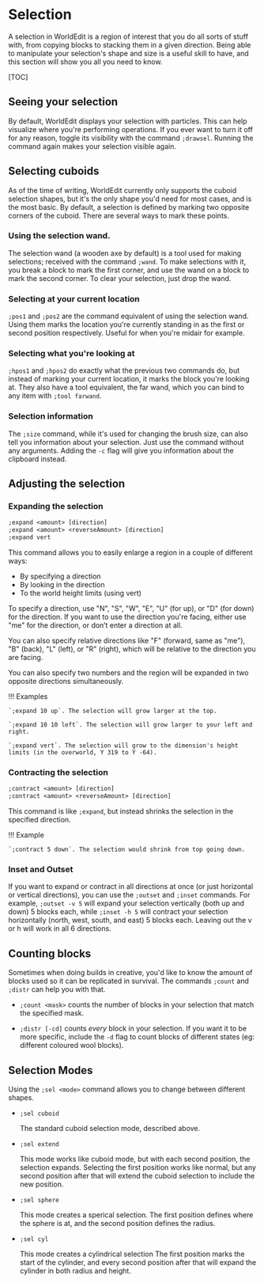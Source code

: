 # Selection

A selection in WorldEdit is a region of interest that you do all sorts of stuff with, from copying blocks to stacking them in a given direction. Being able to manipulate your selection's shape and size is a useful skill to have, and this section will show you all you need to know.

[TOC]

## Seeing your selection

By default, WorldEdit displays your selection with particles. This can help visualize where you're performing operations. If you ever want to turn it off for any reason, toggle its visibility with the command `;drawsel`. Running the command again makes your selection visible again.

## Selecting cuboids

As of the time of writing, WorldEdit currently only supports the cuboid selection shapes, but it's the only shape you'd need for most cases, and is the most basic. By default, a selection is defined by marking two opposite corners of the cuboid. There are several ways to mark these points.

### Using the selection wand.

The selection wand (a wooden axe by default) is a tool used for making selections; received with the command `;wand`. To make selections with it, you break a block to mark the first corner, and use the wand on a block to mark the second corner. To clear your selection, just drop the wand.

### Selecting at your current location

`;pos1` and `;pos2` are the command equivalent of using the selection wand. Using them marks the location you're currently standing in as the first or second position respectively. Useful for when you're midair for example.

### Selecting what you're looking at

`;hpos1` and `;hpos2` do exactly what the previous two commands do, but instead of marking your current location, it marks the block you're looking at. They also have a tool equivalent, the far wand, which you can bind to any item with `;tool farwand`.

### Selection information

The `;size` command, while it's used for changing the brush size, can also tell you information about your selection. Just use the command without any arguments. Adding the `-c` flag will give you information about the clipboard instead.

## Adjusting the selection

### Expanding the selection

```txt
;expand <amount> [direction]
;expand <amount> <reverseAmount> [direction]
;expand vert
```

This command allows you to easily enlarge a region in a couple of different ways:

-   By specifying a direction
-   By looking in the direction
-   To the world height limits (using vert)

To specify a direction, use
"N", "S", "W", "E", "U" (for up), or "D" (for down) for the direction. If you want to use the direction you're facing, either use "me" for the direction, or don’t enter a direction at all.

You can also specify relative directions like "F" (forward, same as "me"), "B" (back), "L" (left), or "R" (right), which will be relative to the direction you are facing.

You can also specify two numbers and the region will be expanded in two opposite directions simultaneously.

!!! Examples

    `;expand 10 up`. The selection will grow larger at the top.

    `;expand 10 10 left`. The selection will grow larger to your left and right.

    `;expand vert`. The selection will grow to the dimension's height limits (in the overworld, Y 319 to Y -64).

### Contracting the selection

```txt
;contract <amount> [direction]
;contract <amount> <reverseAmount> [direction]
```

This command is like `;expand`, but instead shrinks the selection in the specified direction.

!!! Example

    `;contract 5 down`. The selection would shrink from top going down.

### Inset and Outset

If you want to expand or contract in all directions at once (or just horizontal or vertical directions), you can use the `;outset` and `;inset` commands. For example, `;outset -v 5` will expand your selection vertically (both up and down) 5 blocks each, while `;inset -h 5` will contract your selection horizontally (north, west, south, and east) 5 blocks each. Leaving out the v or h will work in all 6 directions.

## Counting blocks

Sometimes when doing builds in creative, you'd like to know the amount of blocks used so it can be replicated in survival. The commands `;count` and `;distr` can help you with that.

-   `;count <mask>` counts the number of blocks in your selection that match the specified mask.

-   `;distr [-cd]` counts _every_ block in your selection. If you want it to be more specific, include the `-d` flag to count blocks of different states (eg: different coloured wool blocks).

## Selection Modes

Using the `;sel <mode>` command allows you to change between different shapes.

-   `;sel cuboid`

    The standard cuboid selection mode, described above.

-   `;sel extend`

    This mode works like cuboid mode, but with each second position, the selection expands.
    Selecting the first position works like normal, but any second position after that will extend the cuboid selection to include the new position.

-   `;sel sphere`

    This mode creates a sperical selection.
    The first position defines where the sphere is at, and the second position defines the radius.

-   `;sel cyl`

    This mode creates a cylindrical selection
    The first position marks the start of the cylinder, and every second position after that will expand the cylinder in both radius and height.
